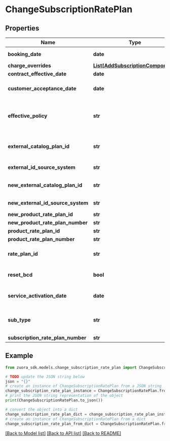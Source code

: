 # ChangeSubscriptionRatePlan


## Properties

Name | Type | Description | Notes
------------ | ------------- | ------------- | -------------
**booking_date** | **date** | The booking date that you want to set for the amendment contract. The booking date of an amendment is the equivalent of the order date of an order. This field must be in the &#x60;yyyy-mm-dd&#x60; format. The default value is the current date when you make the API call.   | [optional] 
**charge_overrides** | [**List[AddSubscriptionComponent]**](AddSubscriptionComponent.md) | This optional container is used to override one or more product rate plan charges for this subscription. | [optional] 
**contract_effective_date** | **date** | Effective date of the new subscription, as yyyy-mm-dd. | [optional] 
**customer_acceptance_date** | **date** | The date when the customer accepts the contract in yyyy-mm-dd format. When this field is not set: * If the &#x60;serviceActivationDate&#x60; field is not set, the value of this field is set to be the contract effective date. * If the &#x60;serviceActivationDate&#x60; field is set, the value of this field is set to be the service activation date.  The billing trigger dates must follow this rule: contractEffectiveDate &lt;&#x3D; serviceActivationDate &lt;&#x3D; contractAcceptanceDate  | [optional] 
**effective_policy** | **str** | The default value for the &#x60;effectivePolicy&#x60; field is as follows:   * If the rate plan change (from old to new) is an upgrade, the effective policy is &#x60;EffectiveImmediately&#x60; by default.   * If the rate plan change (from old to new) is a downgrade, the effective policy is &#x60;EffectiveEndOfBillingPeriod&#x60; by default.   * Otherwise, the effective policy is &#x60;SpecificDate&#x60; by default.  Note that if the &#x60;effectivePolicy&#x60; field is set to &#x60;EffectiveEndOfBillingPeriod&#x60;, you cannot set the &lt;a href&#x3D;\&quot;https://knowledgecenter.zuora.com/Zuora_Billing/Subscriptions/Subscriptions/W_Subscription_and_Amendment_Dates#Billing_Trigger_Dates\&quot; target&#x3D;\&quot;_blank\&quot;&gt;billing trigger dates&lt;/a&gt; for the subscription as the system will automatically set the trigger dates to the end of billing period.  | [optional] 
**external_catalog_plan_id** | **str** | An external ID of the rate plan to be removed. You can use this field to specify an existing rate plan in your subscription. The value of the &#x60;externalCatalogPlanId&#x60; field must match one of the values that are predefined in the &#x60;externallyManagedPlanIds&#x60; field on a product rate plan. However, if there are multiple rate plans with the same &#x60;productRatePlanId&#x60; value existing in the subscription, you must use the &#x60;ratePlanId&#x60; field to remove the rate plan. The &#x60;externalCatalogPlanId&#x60; field cannot be used to distinguish multiple rate plans in this case.  **Note:** Provide only one of &#x60;externalCatalogPlanId&#x60;, &#x60;ratePlanId&#x60; or &#x60;productRatePlanId&#x60;. If more than one field is provided then the request would fail.  | [optional] 
**external_id_source_system** | **str** | The ID of the external source system. You can use this field and &#x60;externalCatalogPlanId&#x60; to specify a product rate plan that is imported from an external system.  **Note:** If both &#x60;externalCatalogPlanId&#x60;, &#x60;externalIdSourceSystem&#x60; and &#x60;productRatePlanId&#x60; are provided. They must point to the same product rate plan. Otherwise, the request would fail.  | [optional] 
**new_external_catalog_plan_id** | **str** | An external ID of the product rate plan to be added. You can use this field to specify a product rate plan that is imported from an external system. The value of the &#x60;externalCatalogPlanId&#x60; field must match one of the values that are predefined in the &#x60;externallyManagedPlanIds&#x60; field on a product rate plan.  **Note:** Provide only one of &#x60;newExternalCatalogPlanId&#x60; or &#x60;newProductRatePlanId&#x60;. If both fields are provided then the request would fail.  | [optional] 
**new_external_id_source_system** | **str** | The ID of the external source system. You can use this field and &#x60;newExternalCatalogPlanId&#x60; to specify a product rate plan that is imported from an external system.  **Note:** If both &#x60;newExternalCatalogPlanId&#x60;, &#x60;newExternalIdSourceSystem&#x60; and &#x60;newProductRatePlanId&#x60; are provided. They must point to the same product rate plan. Otherwise, the request would fail.  | [optional] 
**new_product_rate_plan_id** | **str** | ID of a product rate plan for this subscription. | [optional] 
**new_product_rate_plan_number** | **str** | Number of a product rate plan for this subscription. | [optional] 
**product_rate_plan_id** | **str** | ID of the product rate plan that the removed rate plan is based on.  | [optional] 
**product_rate_plan_number** | **str** | Number of a product rate plan for this subscription.     | [optional] 
**rate_plan_id** | **str** | ID of a rate plan to remove. Note that the removal of a rate plan through the Change Plan amendment supports the function of &lt;a href&#x3D;\&quot;https://knowledgecenter.zuora.com/Zuora_Billing/Subscriptions/Subscriptions/Subscribe_and_Amend/E_Amendments/EB_Remove_rate_plan_on_subscription_before_future-dated_removals\&quot; target&#x3D;\&quot;_blank\&quot;&gt;removal before future-dated removals&lt;/a&gt;, as in a Remove Product amendment.  | [optional] 
**reset_bcd** | **bool** | If resetBcd is true then reset the Account BCD to the effective date; if it is false keep the original BCD.  | [optional] [default to False]
**service_activation_date** | **date** | The date when the change in the subscription is activated in yyyy-mm-dd format. You must specify a Service Activation date if the Customer Acceptance date is set. If the Customer Acceptance date is not set, the value of the &#x60;serviceActivationDate&#x60; field defaults to be the Contract Effective Date. The billing trigger dates must follow this rule: contractEffectiveDate &lt;&#x3D; serviceActivationDate &lt;&#x3D; contractAcceptanceDate | [optional] 
**sub_type** | **str** | Use this field to choose the sub type for your change plan amendment.   However, if you do not set this field, the field will be automatically generated by the system according to the following rules:  When the old and new rate plans are within the same Grading catalog group: * If the grade of new plan is greater than that of the old plan, this is an \&quot;Upgrade\&quot;. * If the grade of new plan is less than that of the old plan, this is a \&quot;Downgrade\&quot;. * If the grade of new plan equals that of the old plan, this is a \&quot;Crossgrade\&quot;.  When the old and new rate plans are not in the same Grading catalog group, or either has no group, this is \&quot;PlanChanged\&quot;.  | [optional] 
**subscription_rate_plan_number** | **str** | Number of a rate plan for this subscription.   | [optional] 

## Example

```python
from zuora_sdk.models.change_subscription_rate_plan import ChangeSubscriptionRatePlan

# TODO update the JSON string below
json = "{}"
# create an instance of ChangeSubscriptionRatePlan from a JSON string
change_subscription_rate_plan_instance = ChangeSubscriptionRatePlan.from_json(json)
# print the JSON string representation of the object
print(ChangeSubscriptionRatePlan.to_json())

# convert the object into a dict
change_subscription_rate_plan_dict = change_subscription_rate_plan_instance.to_dict()
# create an instance of ChangeSubscriptionRatePlan from a dict
change_subscription_rate_plan_from_dict = ChangeSubscriptionRatePlan.from_dict(change_subscription_rate_plan_dict)
```
[[Back to Model list]](../README.md#documentation-for-models) [[Back to API list]](../README.md#documentation-for-api-endpoints) [[Back to README]](../README.md)


